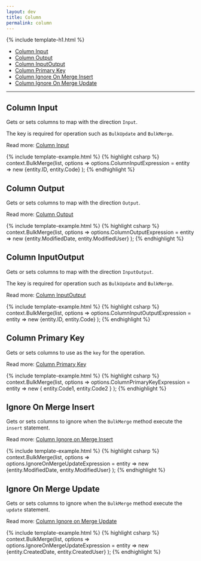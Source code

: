 ```yaml
---
layout: dev
title: Column
permalink: column
---
```


{% include template-h1.html %}

- [Column Input](#column-input)
- [Column Output](#column-output)
- [Column InputOutput](#column-inputoutput)
- [Column Primary Key](#column-primary-key)
- [Column Ignore On Merge Insert](#ignore-on-merge-insert)
- [Column Ignore On Merge Update](#ignore-on-merge-update)

--- 

## Column Input
Gets or sets columns to map with the direction `Input`.

The key is required for operation such as `BulkUpdate` and `BulkMerge`.

Read more: [Column Input](column-input-expression)

{% include template-example.html %} 
{% highlight csharp %}
context.BulkMerge(list, options => 
        options.ColumnInputExpression = entity => new {entity.ID, entity.Code}
); 
{% endhighlight %}

## Column Output
Gets or sets columns to map with the direction `Output`.

Read more: [Column Output](column-output-expression)

{% include template-example.html %} 
{% highlight csharp %}
context.BulkMerge(list, options => 
        options.ColumnOutputExpression = entity => new {entity.ModifiedDate, entity.ModifiedUser}
); 
{% endhighlight %}

## Column InputOutput
Gets or sets columns to map with the direction `InputOutput`.

The key is required for operation such as `BulkUpdate` and `BulkMerge`.

Read more: [Column InputOutput](column-input-output-expression)

{% include template-example.html %} 
{% highlight csharp %}
context.BulkMerge(list, options => 
        options.ColumnInputOutputExpression = entity => new {entity.ID, entity.Code}
); 
{% endhighlight %}

## Column Primary Key
Gets or sets columns to use as the `key` for the operation.

Read more: [Column Primary Key](column-primary-key-expression)

{% include template-example.html %} 
{% highlight csharp %}
context.BulkMerge(list, options => 
        options.ColumnPrimaryKeyExpression = entity => new { entity.Code1, entity.Code2 }
); 
{% endhighlight %}

## Ignore On Merge Insert
Gets or sets columns to ignore when the `BulkMerge` method execute the `insert` statement.

Read more: [Column Ignore on Merge Insert](ignore-on-merge-update-expression)

{% include template-example.html %} 
{% highlight csharp %}
context.BulkMerge(list, options => 
        options.IgnoreOnMergeUpdateExpression = entity => new {entity.ModifiedDate, entity.ModifiedUser}
); 
{% endhighlight %}

## Ignore On Merge Update
Gets or sets columns to ignore when the `BulkMerge` method execute the `update` statement.

Read more: [Column Ignore on Merge Update](ignore-on-merge-update-expression)

{% include template-example.html %} 
{% highlight csharp %}
context.BulkMerge(list, options => 
        options.IgnoreOnMergeUpdateExpression = entity => new {entity.CreatedDate, entity.CreatedUser}
); 
{% endhighlight %}